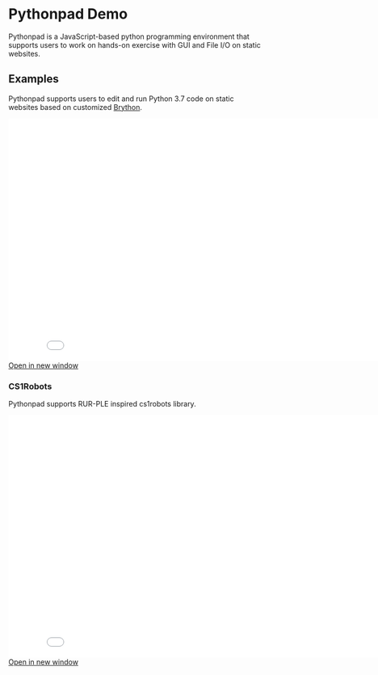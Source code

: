 # Pythonpad Demo

Pythonpad is a JavaScript-based python programming environment that supports users to work on hands-on exercise with GUI and File I/O on static websites.

## Examples

Pythonpad supports users to edit and run Python 3.7 code on static websites based on customized [Brython](http://brython.info/).

<iframe src="/pad.html?embed=1&title=Hello world&p=hello-world.json" frameborder="0" width="840" height="480"></iframe>

<a href="/pad.html?title=Hello world&p=hello-world.json" target="_blank">
  Open in new window
</a>


### CS1Robots

Pythonpad supports RUR-PLE inspired cs1robots library.

<iframe src="/pad.html?embed=1&title=Robot: Introduction&p=robot-intro.json" frameborder="0" width="840" height="480"></iframe>

<a href="/pad.html?title=Robot: Introduction&p=robot-intro.json" target="_blank">
  Open in new window
</a>
